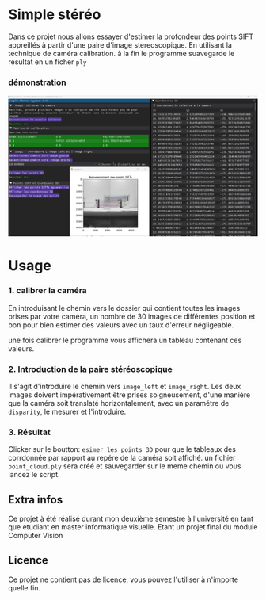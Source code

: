 # Simple stéréo
Dans ce projet nous allons essayer d'estimer la profondeur des points SIFT appreillés à partir d'une paire d'image stereoscopique. En utilisant la technique de caméra calibration. à la fin le programme suavegarde le résultat en un ficher `ply`

### démonstration
<img src='./demo/st.png'>


# Usage 

### 1. calibrer la caméra   
En introduisant le chemin vers le dossier qui contient toutes les images prises par votre caméra, un nombre de 30 images de différentes position et bon pour bien estimer des valeurs avec un taux d'erreur négligeable.

une fois calibrer le programme vous affichera un tableau contenant ces valeurs. 

### 2. Introduction de la paire stéréoscopique
Il s'agit d'introduire le chemin vers `image_left` et `image_right`.
Les deux images doivent impérativement être prises soigneusement, d'une manière que la caméra soit translaté horizontalement, avec un paramétre de `disparity`, le mesurer et l'introduire.

### 3. Résultat 
Clicker sur le boutton: `esimer les points 3D` pour que le tableaux des corrdonnée par rapport au repére de la caméra soit affiché. un fichier `point_cloud.ply` sera créé et sauvegarder sur le meme chemin ou vous lancez le script. 



## Extra infos
Ce projet à été réalisé durant mon deuxième semestre à l'université en tant que etudiant en master informatique visuelle. Etant un projet final du module Computer Vision


## Licence
Ce projet ne contient pas de licence, vous pouvez l'utiliser à n'importe quelle fin. 
